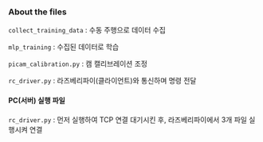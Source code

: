 <h3>About the files</h3>

<code>collect_training_data</code> : 수동 주행으로 데이터 수집

<code>mlp_training</code> : 수집된 데이터로 학습

<code>picam_calibration.py</code> : 캠 캘리브레이션 조정

<code>rc_driver.py</code> : 라즈베리파이(클라이언트)와 통신하며 명령 전달



<h4>PC(서버) 실행 파일</h4>

<code>rc_driver.py</code> : 먼저 실행하여 TCP 연결 대기시킨 후, 라즈베리파이에서 3개 파일 실행시켜 연결

